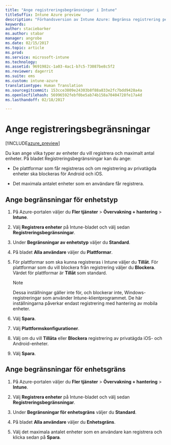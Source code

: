 ```yaml
---
title: "Ange registreringsbegränsningar i Intune"
titleSuffix: Intune Azure preview
description: "Förhandsversion av Intune Azure: Begränsa registrering per plattform och ange en gräns för enhetsregistrering i Intune. "
keywords: 
author: staciebarker
ms.author: stabar
manager: angrobe
ms.date: 02/15/2017
ms.topic: article
ms.prod: 
ms.service: microsoft-intune
ms.technology: 
ms.assetid: 9691982c-1a03-4ac1-b7c5-73087be8c5f2
ms.reviewer: dagerrit
ms.suite: ems
ms.custom: intune-azure
translationtype: Human Translation
ms.sourcegitcommit: 153cce3809e24303b8f88a833e2fc7bdd9428a4a
ms.openlocfilehash: 56996592febf0be5ab74b158a70404728fe17a4d
ms.lasthandoff: 02/18/2017

---
```


# <a name="set-enrollment-restrictions"></a>Ange registreringsbegränsningar 

[!INCLUDE[azure_preview](../includes/azure_preview.md)]

Du kan ange vilka typer av enheter du vill registrera och maximalt antal enheter. På bladet Registreringsbegränsningar kan du ange:

- De plattformar som får registreras och om registrering av privatägda enheter ska blockeras för Android och iOS.

- Det maximala antalet enheter som en användare får registrera.

## <a name="set-device-type-restrictions"></a>Ange begränsningar för enhetstyp

1. På Azure-portalen väljer du **Fler tjänster** > **Övervakning + hantering** > **Intune**.

2. Välj **Registrera enheter** på Intune-bladet och välj sedan **Registreringsbegränsningar**.

3. Under **Begränsningar av enhetstyp** väljer du **Standard**.

4. På bladet **Alla användare** väljer du **Plattformar**.

5. För plattformar som ska kunna registreras i Intune väljer du **Tillåt**. För plattformar som du vill blockera från registrering väljer du **Blockera**. Värdet för plattformar är **Tillåt** som standard. 

    >[!NOTE]
    >Dessa inställningar gäller inte för, och blockerar inte, Windows-registreringar som använder Intune-klientprogrammet. De här inställningarna påverkar endast registrering med hantering av mobila enheter. 

6. Välj **Spara**.

7. Välj **Plattformskonfigurationer**.

8. Välj om du vill **Tillåta** eller **Blockera** registrering av privatägda iOS- och Android-enheter.

9. Välj **Spara**.

## <a name="set-device-limit-restrictions"></a>Ange begränsningar för enhetsgräns

1. På Azure-portalen väljer du **Fler tjänster** > **Övervakning + hantering** > **Intune**.

2. Välj **Registrera enheter** på Intune-bladet och välj sedan **Registreringsbegränsningar**.

3. Under **Begränsningar för enhetsgräns** väljer du **Standard**.

4. På bladet **Alla användare** väljer du **Enhetsgräns**.

5. Välj det maximala antalet enheter som en användare kan registrera och klicka sedan på **Spara**.


